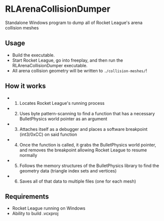# RLArenaCollisionDumper
 Standalone Windows program to dump all of Rocket League's arena collision meshes

## Usage
 - Build the executable.
 - Start Rocket League, go into freeplay, and then run the RLArenaCollisionDumper executable.
 - All arena collision geometry will be written to `./collision-meshes/`!

## How it works
 - 1. Locates Rocket League's running process
 - 2. Uses byte pattern-scanning to find a function that has a necessary BulletPhysics world pointer as an argument
 - 3. Attaches itself as a debugger and places a software breakpoint (int3/0xCC) on said function
 - 4. Once the function is called, it grabs the BulletPhysics world pointer, and removes the breakpoint allowing Rocket League to resume normally
 - 5. Follows the memory structures of the BulletPhysics library to find the geometry data (triangle index sets and vertices)
 - 6. Saves all of that data to multiple files (one for each mesh)

## Requirements
 - Rocket League running on Windows
 - Ability to build .vcxproj
